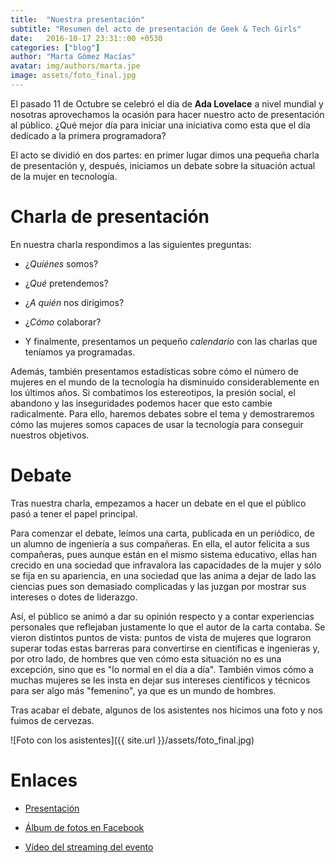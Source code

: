 ```yaml
---
title:  "Nuestra presentación"
subtitle: "Resumen del acto de presentación de Geek & Tech Girls"
date:   2016-10-17 23:31::00 +0530
categories: ["blog"]
author: "Marta Gómez Macías"
avatar: img/authors/marta.jpe
image: assets/foto_final.jpg
---
```


El pasado 11 de Octubre se celebró el día de __Ada Lovelace__ a nivel mundial y nosotras aprovechamos la ocasión para hacer nuestro acto de presentación al público. ¿Qué mejor día para iniciar una iniciativa como esta que el día dedicado a la primera programadora? 

El acto se dividió en dos partes: en primer lugar dimos una pequeña charla de presentación y, después, iniciamos un debate sobre la situación actual de la mujer en tecnología.

# Charla de presentación

En nuestra charla respondimos a las siguientes preguntas:

* ¿_Quiénes_ somos?

* ¿_Qué_ pretendemos?

* ¿_A quién_ nos dirigimos?

* ¿_Cómo_ colaborar?

* Y finalmente, presentamos un pequeño _calendario_ con las charlas que teníamos ya programadas.

Además, también presentamos estadísticas sobre cómo el número de mujeres en el mundo de la tecnología ha disminuido considerablemente en los últimos años. Si combatimos los estereotipos, la presión social, el abandono y las inseguridades podemos hacer que esto cambie radicalmente. Para ello, haremos debates sobre el tema y demostraremos cómo las mujeres somos capaces de usar la tecnología para conseguir nuestros objetivos.

# Debate

Tras nuestra charla, empezamos a hacer un debate en el que el público pasó a tener el papel principal. 

Para comenzar el debate, leímos una carta, publicada en un periódico, de un alumno de ingeniería a sus compañeras. En ella, el autor felicita a sus compañeras, pues aunque están en el mismo sistema educativo, ellas han crecido en una sociedad que infravalora las capacidades de la mujer y sólo se fija en su apariencia, en una sociedad que las anima a dejar de lado las ciencias pues son demasiado complicadas y las juzgan por mostrar sus intereses o dotes de liderazgo. 

Así, el público se animó a dar su opinión respecto y a contar experiencias personales que reflejaban justamente lo que el autor de la carta contaba. Se vieron distintos puntos de vista: puntos de vista de mujeres que lograron superar todas estas barreras para convertirse en científicas e ingenieras y, por otro lado, de hombres que ven cómo esta situación no es una excepción, sino que es "lo normal en el día a día". También vimos cómo a muchas mujeres se les insta en dejar sus intereses científicos y técnicos para ser algo más "femenino", ya que es un mundo de hombres.

Tras acabar el debate, algunos de los asistentes nos hicimos una foto y nos fuimos de cervezas. 

![Foto con los asistentes]({{ site.url }}/assets/foto_final.jpg)

# Enlaces

* [Presentación](https://github.com/geekandtechgirls/Presentaciones/blob/master/11oct2016%20%20-%20Presentacion%20GeekAndTechGirls.pdf)

* [Álbum de fotos en Facebook](https://www.facebook.com/1099865796728404/photos/?tab=album&album_id=1105631079485209)

* [Vídeo del streaming del evento](https://www.youtube.com/watch?v=GM-_EXXGI7c)
